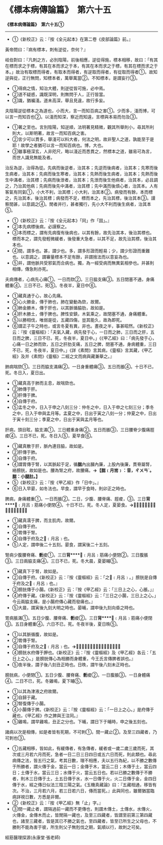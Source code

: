 # 《標本病傳論篇》　第六十五



**《標本病傳論篇》　第六十五①**


---
- ①《新校正》云：『按《全元起本》在第二卷《皮部論篇》前。』


黃帝問曰：『病有標本，刺有逆從，奈何？』


岐伯對曰：『凡刺之方，必別陰陽，前後相應，逆從得施，標本相移，故曰：「有其在標而求之于標，有其在本而求之于本，有其在本而求之于標，有其在標而求之于本。」故治有取標而得者，有取本而得者，有逆取而得者，有從取而得者①。故知逆與從，正行無問，知標本者，萬舉萬當②。不知標本，是謂妄行③。
- ①得病之情，知治大體，則逆從皆可施，必中焉。
- ②道不疑惑，識既深明，則無問于人，正行皆當。
- ③識，猶褊淺。道未高深，舉且見違，故行多妄。


夫陰陽逆從標本之為道也，小而大，言一而知百病之害①。少而多，淺而博，可以言一而知百也②。以淺而知深，察近而知遠，言標與本易而勿及③。
- ①著之至也。言別陰陽，知逆順，法明著見精微，觀其所舉則小，尋其所利則大，以斯明著，故言一而知百病之害。
- ②言少可以貫多，舉淺可以料大者，何法之明，故非聖人之道，孰能至于是耶！故學之者猶可以言一而知百病也。博，大也。
- ③雖事極深玄，人非咫尺，略以淺近而悉貫之，然標本之道，雖易可為言，而世人識見無能及者。


治反為逆，治得為從。先病而後逆者，治其本；先逆而後病者，治其本；先寒而後生病者，治其本；先病而後生寒者，治其本；先熱而後生病者，治其本；先熱而後生中滿者，治其標；先病而後泄者，治其本；先泄而後生他病者，治其本，必且調之，乃治其他病；先病而後先中滿者，治其標；先中滿而後煩心者，治其本。人有客氣有同氣①，小大不利，治其標；小大利，治其本②。病發而有餘，本而標之，先治其本，後治其標；病發而不足，標而本之，先治其標，後治其本③。謹察間甚，以意調之④。閒者并行，甚者獨行，先小大不利而後生病者，治其本⑤。
- ①《新校正》云：『按《全元起本》「同」作「固」。』
- ②本先病標後病，必謹察之。
- ③本而標之，謂有先病復有後病也，以其有餘，故先治其本，後治其標也。標而本之，謂先發輕微緩者，後發重大急者，以其不足，故先治其標，後治其本也。
- ④間，謂多也。甚，謂少也。多，謂多形證而輕易；少，謂少形證而重難也。以意調之，謂審量標本不足有餘，非謂捨法而以意妄為也。
- ⑤并，謂他脈共受邪氣而合病也。獨，為一經受病而無異氣相參也。并甚則相傳，傳急則亦死。


夫病傳者，心病先心痛①。一日而欬②。三日脇支痛③。五日閉塞不通，身痛體重④。三日不已，死⑤。冬夜半，夏日中⑥。
- ①藏真通于心，故心先痛。
- ②心火勝金，傳于肺也，肺在變動為欬，故爾。
- ③肺金勝木，傳于肝也，以其脈循脇肋，故如是。
- ④肝木勝土，傳于脾也。脾性安鎮，木氣乘之，故閉塞不通，身痛體重。
- ⑤以勝相伐，唯弱是從，五藏四傷，豈其能久，故為即死。
- ⑥謂正子午之時也，或言冬夏有異，非也。晝夜之半，事甚昭然。《新校正》云：『按《靈樞經》：「夫氣入藏，病先發于心，一日而之肺，三日而之肝，五日而之脾，三日不已，死，冬夜半，夏日中。」《《甲乙經》曰：「病先發于心，心痛一日之肺而欬，五日之肝肋支痛，五日之脾，閉塞不通，身病體重，三日不已，死，冬夜半，夏日中。」《詳《素問》言其病，《靈樞》言其藏，《甲乙經》及并《素問》《靈樞》二經之文而病與藏兼舉之。』


肺病喘欬①。三日而脇支滿痛②。一日身重體痛③。五日而脹④。十日不已，死。冬日入，夏日出。
- ①藏真高于肺而主息，故喘欬也。
- ②肺傳于肝。
- ③肝傳于脾。
- ④自傳于府。
- ⑤孟冬之中，日入于申之八刻三分：仲冬之中，日入于申之七刻三分；季冬之中，日入于申與孟月等。孟夏之中，日出于寅之八刻一分；仲夏之中，日出于寅十刻三分；季夏之中，日出于寅與孟月等也。


肝病，頭目眩，脇支滿①。三日體重身痛②。五日而脹③，三日腰脊少腹痛脛痠④。三日不已，死。冬日入⑤，夏早食⑥。
- ①藏真散于肝，脈內連目脇，故如是。
- ②肝傳于肺。
- ③自傳于府。
- ④謂胃傳于腎，以其脈起于足，循**腨**內出膕內廉，上股內後廉，貫脊屬腎，絡膀胱，故如是也。腰為腎之府，故腰痛。**→【腨﹝月耑﹞：音，ㄔㄨㄢˋ。腨：小腿肚。】**
- ⑤《新校正》云：『按《甲乙經》作「日中」。』
- ⑥日入早晏，如冬法也。早食，謂早于食時，則卯正之時也。


脾病，身痛體重①。一日而脹②。二日，少腹、腰脊痛、脛痠，③。三日**背****𦛗**﹝月呂﹞筋痛小便閉④。十日不已，死。冬人定，夏晏食。**→【****𦛗****﹝月呂﹞：同膂，脊梁骨也。】**
- ①藏真濡于脾，而主肌肉，故爾。
- ②自傳于府。
- ③胃傳于腎。
- ④自傳于府及之**𦛗**﹝月呂﹞也。
- ⑤人定，謂申後二十五刻。晏食，謂寅後二十五刻。


腎病少腹腰脊痛、**䯒**痠①。三日**背****𦛗**﹝月呂﹞筋痛小便閉②。三日腹脹③。三日兩脇支痛④。三日不已，死。冬大晨，夏晏晡⑤。
- ①藏真下于腎，故如是。
- ②自傳于府。《新校正》云：『按《靈樞經》云：「之**𦛗**﹝月呂﹞。」膀胱是自傳于府及之**𦛗**﹝月呂﹞也。』
- ③膀胱傳于小腸。《新校正》云：『按《甲乙經》云：「三日上之心，心脹。」』
- ④府傳于藏。《新校正》云：『按《靈樞經》云：「三日之小腸，三日上之心。」今云兩脇支痛，是小腸府傳心藏而發痛也。』
- ⑤大晨，謂寅後九刻大明之時也。晏晡，謂申後九刻向昏之時也。


胃病脹滿①。五日少腹、腰脊痛、**䯒**痠②。三日**背****𦛗**﹝月呂﹞筋痛小便閉③。五日身體重④。六日不已，死。冬夜半後，夏日昳⑤。
- ①以其脈循腹，故如是。
- ②胃傳于腎。
- ③自傳于府及之**𦛗**﹝月呂﹞也。**→【****𦛗****﹝月呂﹞：同膂，脊梁骨也。】**
- ④膀胱水府傳于胛也。《新校正》云：『按《靈樞經》及《甲乙經》各云：「五日上之心。」是膀胱傳心為相勝而身體重，今王氏言傳脾者誤也。』
- ⑤夜半後，謂子後八刻丑正時也。日昳，謂午後八刻未正時也。


膀胱病，小便閉①。五日少腹、腰脊痛、**䯒**痠②。一日腹脹③。一日身體痛④。二日不已，死。冬雞鳴，夏下晡⑤。
- ①以其為津液之府故爾。
- ②自歸于藏。
- ③腎復傳于小腸。
- ④小腸傳于脾。《新校正》云：『按《靈樞經》云：「一日上之心。」是府傳于藏也，《甲乙經》作之脾與王注同。』
- ⑤雞鳴，謂早雞鳴，丑正之分也。下晡，謂日下于晡時，申之後五刻也。


諸病以次是相傳，如是者皆有死期，不可刺①。間一藏止②。及至三四藏者，乃可刺也③。
- ①五藏相移，皆如此，有緩傳者，有急傳者，緩者或一歲二歲三歲而死，其次或三月若六月而死，急者一日二日三日四日或五六日而死，則此類也。尋此病傳之法，皆五行之氣，考其日數，理不相應，夫以五行為紀，以不勝之數傳于所勝者，謂火傳于金，當云一日；金傳于木，當云二日；木傳于土，當云四日；土傳于水，當云三日；水傳于火，當云五日也。若以已勝之數傳于不勝者，則木三日傳于土，土五日傳于水，水一日傳于火，火二日傳于金，金四日傳于水，經之傳日似法三陰三陽之氣。《玉機真藏論》曰：『五藏相通，移皆有次。不治，三月若六月，若三日若六日，傳而當死。』此與同也，雖爾猶當臨病詳視日數，方悉是非爾。
- ②《新校正》云：『按《甲乙經》無「止」字。』
- ③間一藏止者，謂隔過前一藏而不更傳也，則謂木傳土，土傳水，水傳火，火傳金，金傳木而止，皆閒隔一藏也，及至三四藏者，皆謂至前第三第四藏也，諸至三藏者，皆是其已不勝之氣也，至四藏者，皆至已所生之父母也，不勝則不能為害于彼，所生則父子無剋伐之期，氣順以行，故刺之可矣。


經筋醫理探源(永康堂‧張老師)



